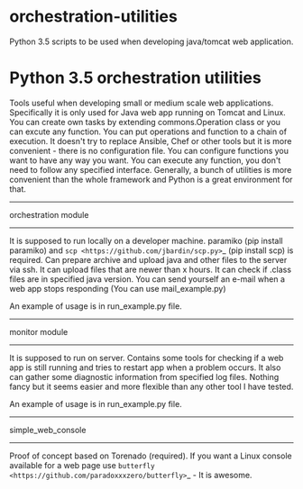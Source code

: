 # orchestration-utilities
Python 3.5 scripts to be used when developing java/tomcat web application. 

Python 3.5 orchestration utilities
==============================

Tools useful when developing small or medium scale web applications. Specifically it is only used for Java web app running on Tomcat and Linux. You can create own tasks by extending commons.Operation class or you can excute any function. You can put operations and function to a chain of execution.
It doesn't try to replace Ansible, Chef or other tools but it is more convenient - there is no configuration file. You can configure functions you want to have any way you want. You can execute any function, you don't need to follow any specified interface. Generally, a bunch of utilities is more convenient than the whole framework and Python is a great environment for that.

********************
orchestration module
********************

It is supposed to run locally on a developer machine. paramiko (pip install paramiko) and `scp <https://github.com/jbardin/scp.py>`_  (pip install scp) is required.
Can prepare archive and upload java and other files to the server via ssh.
It can upload files that are newer than x hours.
It can check if .class files are in specified java version.
You can send yourself an e-mail when a web app stops responding (You can use mail_example.py)

An example of usage is in run_example.py file.

***************
monitor module
***************

It is supposed to run on server.
Contains some tools for checking if a web app is still running and tries to restart app when a problem occurs. It also can gather some diagnostic information from specified log files. Nothing fancy but it seems easier and more flexible than any other tool I have tested.

An example of usage is in run_example.py file.

******************
simple_web_console
******************

Proof of concept based on Torenado (required). If you want a Linux console available for a web page use `butterfly <https://github.com/paradoxxxzero/butterfly>`_ - It is awesome.



